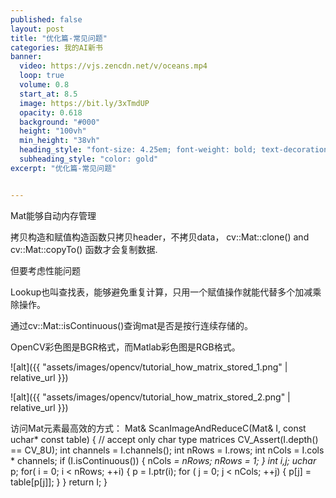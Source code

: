 ```yaml
---
published: false
layout: post
title: "优化篇-常见问题"
categories: 我的AI新书
banner:
  video: https://vjs.zencdn.net/v/oceans.mp4
  loop: true
  volume: 0.8
  start_at: 8.5
  image: https://bit.ly/3xTmdUP
  opacity: 0.618
  background: "#000"
  height: "100vh"
  min_height: "38vh"
  heading_style: "font-size: 4.25em; font-weight: bold; text-decoration: underline"
  subheading_style: "color: gold"
excerpt: "优化篇-常见问题"


---
```


Mat能够自动内存管理

拷贝构造和赋值构造函数只拷贝header，不拷贝data， cv::Mat::clone() and cv::Mat::copyTo() 函数才会复制数据.

但要考虑性能问题


Lookup也叫查找表，能够避免重复计算，只用一个赋值操作就能代替多个加减乘除操作。

通过cv::Mat::isContinuous()查询mat是否是按行连续存储的。

OpenCV彩色图是BGR格式，而Matlab彩色图是RGB格式。

![alt]({{ "assets/images/opencv/tutorial_how_matrix_stored_1.png" | relative_url }})

![alt]({{ "assets/images/opencv/tutorial_how_matrix_stored_2.png" | relative_url }})


访问Mat元素最高效的方式：
Mat& ScanImageAndReduceC(Mat& I, const uchar* const table)
{
    // accept only char type matrices
    CV_Assert(I.depth() == CV_8U);
    int channels = I.channels();
    int nRows = I.rows;
    int nCols = I.cols * channels;
    if (I.isContinuous())
    {
        nCols *= nRows;
        nRows = 1;
    }
    int i,j;
    uchar* p;
    for( i = 0; i < nRows; ++i)
    {
        p = I.ptr<uchar>(i);
        for ( j = 0; j < nCols; ++j)
        {
            p[j] = table[p[j]];
        }
    }
    return I;
}

